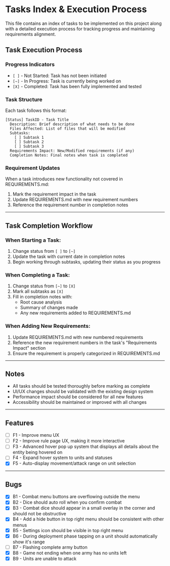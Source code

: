 # Tasks Index & Execution Process

This file contains an index of tasks to be implemented on this project along with a detailed execution process for tracking progress and maintaining requirements alignment.

## Task Execution Process

### Progress Indicators

- `[ ]` - Not Started: Task has not been initiated
- `[~]` - In Progress: Task is currently being worked on
- `[X]` - Completed: Task has been fully implemented and tested

### Task Structure

Each task follows this format:

```
[Status] TaskID - Task Title
  Description: Brief description of what needs to be done
  Files Affected: List of files that will be modified
  Subtasks:
    [ ] Subtask 1
    [ ] Subtask 2
    [ ] Subtask 3
  Requirements Impact: New/Modified requirements (if any)
  Completion Notes: Final notes when task is completed
```

### Requirement Updates

When a task introduces new functionality not covered in REQUIREMENTS.md:

1. Mark the requirement impact in the task
2. Update REQUIREMENTS.md with new requirement numbers
3. Reference the requirement number in completion notes

---

## Task Completion Workflow

### When Starting a Task:

1. Change status from `[ ]` to `[~]`
2. Update the task with current date in completion notes
3. Begin working through subtasks, updating their status as you progress

### When Completing a Task:

1. Change status from `[~]` to `[X]`
2. Mark all subtasks as `[X]`
3. Fill in completion notes with:
   - Root cause analysis
   - Summary of changes made
   - Any new requirements added to REQUIREMENTS.md

### When Adding New Requirements:

1. Update REQUIREMENTS.md with new numbered requirements
2. Reference the new requirement numbers in the task's "Requirements Impact" section
3. Ensure the requirement is properly categorized in REQUIREMENTS.md

---

## Notes

- All tasks should be tested thoroughly before marking as complete
- UI/UX changes should be validated with the existing design system
- Performance impact should be considered for all new features
- Accessibility should be maintained or improved with all changes

---

## Features

- [ ] F1 - Improve menu UX
- [ ] F2 - Improve rule page UX, making it more interactive
- [ ] F3 - Advanced hover pop up system that displays all details about the entity being hovered on
- [ ] F4 - Expand hover system to units and statuses
- [X] F5 - Auto-display movement/attack range on unit selection

---

## Bugs

- [X] B1 - Combat menu buttons are overflowing outside the menu
- [X] B2 - Dice should auto roll when you confirm combat
- [X] B3 - Combat dice should appear in a small overlay in the corner and should not be obstructive
- [X] B4 - Add a hide button in top right menu should be consistent with other menus
- [X] B5 - Settings icon should be visible in top right menu
- [X] B6 - During deployment phase tapping on a unit should automatically show it's range
- [ ] B7 - Flashing complete army button
- [X] B8 - Game not ending when one army has no units left
- [X] B9 - Units are unable to attack

